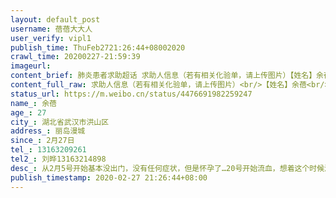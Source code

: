 ```yaml
---
layout: default_post
username: 蓓蓓大大人
user_verify: vipl1
publish_time: ThuFeb2721:26:44+08002020
crawl_time: 20200227-21:59:39
imageurl: 
content_brief: 肺炎患者求助超话 求助人信息（若有相关化验单，请上传图片）【姓名】余蓓【年龄】27【所在城市】湖北省武汉市洪山区【所在小区、社区】丽岛漫城【患病时间】2月27日【联系方式】13163209261【其他紧急联系人】刘晔 13163214898【病情描述】从2月5号开始基本没出门，没有任何症状，但是怀 ...全文
content_full_raw: 求助人信息（若有相关化验单，请上传图片）<br/>【姓名】余蓓<br/>【年龄】27<br/>【所在城市】湖北省武汉市洪山区<br/>【所在小区、社区】丽岛漫城<br/>【患病时间】2月27日<br/>【联系方式】13163209261<br/>【其他紧急联系人】刘晔13163214898<br/>【病情描述】从2月5号开始基本没出门，没有任何症状，但是怀孕了…20号开始流血，想着这个时候流产算了不敢去检查，今天肚子有些痛还是去省妇幼了，是宫外孕需要住院，否则随时可能爆了大出血休克死掉…然后做ct才能住院，居然感染了？？？<br/>现在没人收，且宫外孕，一直在出血，非常危险，无处可收…（光谷三医院说只有同济协和陆军和省人民）<adata-url="http://t.cn/RO7dEkc"href="http://weibo.com/p/100101B2094750D165ABF8429D"data-hide=""><spanclass='url-icon'><imgstyle='width:1rem;height:1rem'src='https://h5.sinaimg.cn/upload/2015/09/25/3/timeline_card_small_location_default.png'></span><spanclass="surl-text">武汉·光谷</span></a>
status_url: https://m.weibo.cn/status/4476691982259247
name_: 余蓓
age_: 27
city_: 湖北省武汉市洪山区
address_: 丽岛漫城
since_: 2月27日
tel_: 13163209261
tel2_: 刘晔13163214898
desc_: 从2月5号开始基本没出门，没有任何症状，但是怀孕了…20号开始流血，想着这个时候流产算了不敢去检查，今天肚子有些痛还是去省妇幼了，是宫外孕需要住院，否则随时可能爆了大出血休克死掉…然后做ct才能住院，居然感染了？？？现在没人收，且宫外孕，一直在出血，非常危险，无处可收…（光谷三医院说只有同济协和陆军和省人民）<adata-url="http//t.cn/RO7dEkc"href="http//weibo.com/p/100101B2094750D165ABF8429D"data-hide=""><spanclass='url-icon'><imgstyle='width1rem;height1rem'src='https//h5.sinaimg.cn/upload/2015/09/25/3/timeline_card_small_location_default.png'></span><spanclass="surl-text">武汉·光谷</span></a>
publish_timestamp: 2020-02-27 21:26:44+08:00
---
```

